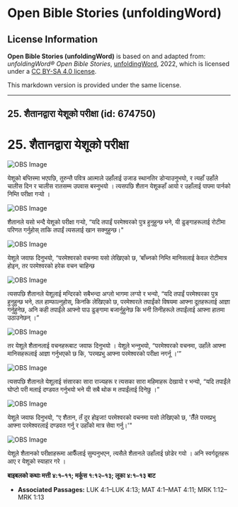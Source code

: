 # Open Bible Stories (unfoldingWord)

## License Information

**Open Bible Stories (unfoldingWord)** is based on and adapted from: _unfoldingWord® Open Bible Stories_, [unfoldingWord](https://unfoldingword.org/utw), 2022, which is licensed under a [CC BY-SA 4.0 license](https://creativecommons.org/licenses/by-sa/4.0/legalcode.en).

This markdown version is provided under the same license.



--------------------------------

## 25. शैतानद्वारा येशूको परीक्षा (id: 674750)

25\. शैतानद्वारा येशूको परीक्षा
===============================

![OBS Image](https://cdn.door43.org/obs/jpg/360px/obs-en-25-01.jpg)

येशूको बप्तिस्मा भएपछि, तुरुन्तै पवित्र आत्माले उहाँलाई उजाड स्थानतिर डोर्‍याउनुभयो, र त्यहाँ उहाँले चालीस दिन र चालीस रातसम्म उपवास बस्‍नुभयो । त्यसपछि शैतान येशूकहाँ आयो र उहाँलाई पापमा पार्नको निम्ति परीक्षा गर्‍यो ।

![OBS Image](https://cdn.door43.org/obs/jpg/360px/obs-en-25-02.jpg)

शैतानले यसो भन्दै येशूको परीक्षा गर्‍यो, “यदि तपाईं परमेश्‍वरको पुत्र हुनुहुन्छ भने, यी ढुङ्गाहरूलाई रोटीमा परिणत गर्नुहोस् ताकि तपाईं त्यसलाई खान सक्नुहुन्छ।"

![OBS Image](https://cdn.door43.org/obs/jpg/360px/obs-en-25-03.jpg)

येशूले जवाफ दिनुभयो, “परमेश्‍वरको वचनमा यसो लेखिएको छ, ’बाँच्‍नको निम्ति मानिसलाई केवल रोटीमात्र होइन, तर परमेश्‍वरको हरेक वचन चाहिन्छ

![OBS Image](https://cdn.door43.org/obs/jpg/360px/obs-en-25-04.jpg)

त्यसपछि शैतानले येशूलाई मन्दिरको सबैभन्दा अग्लो भागमा लग्यो र भन्यो, “यदि तपाईं परमेश्‍वरका पुत्र हुनुहुन्छ भने, तल हाम्फाल्नुहोस्, किनकि लेखिएको छ, परमेश्‍वरले तपाईंको विषयमा आफ्ना दूतहरूलाई आज्ञा गर्नुहुनेछ, अनि कही तपाईंले आफ्नो पाउ ढुङ्गामा बजार्नुहुनेछ कि भनी तिनीहरूले तपाईंलाई आफ्ना हातमा उठाउनेछन् ।”

![OBS Image](https://cdn.door43.org/obs/jpg/360px/obs-en-25-05.jpg)

तर येशूले शैतानलाई वचनहरूबाट जवाफ दिनुभयो । येशूले भन्‍नुभयो, “परमेश्‍वरको वचनमा, उहाँले आफ्ना मानिसहरूलाई आज्ञा गर्नुभएको छ कि, ‘परमप्रभु आफ्ना परमेश्‍वरको परीक्षा नगर्नू ।’”

![OBS Image](https://cdn.door43.org/obs/jpg/360px/obs-en-25-06.jpg)

त्यसपछि शैतानले येशूलाई संसारका सारा राज्यहरू र त्यसका सारा महिमाहरू देखायो र भन्यो, “यदि तपाईंले घोप्टो परी मलाई दण्डवत गर्नुभयो भने यी सबै थोक म तपाईंलाई दिनेछु ।”

![OBS Image](https://cdn.door43.org/obs/jpg/360px/obs-en-25-07.jpg)

येशूले जवाफ दिनुभयो, “ए शैतान, तँ दुर होइजा! परमेश्‍वरको वचनमा यसो लेखिएको छ, 'तैँले परमप्रभु आफ्‍ना परमेश्‍वरलाई दण्‍डवत गर्नु र उहाँको मात्र सेवा गर्नु।'"

![OBS Image](https://cdn.door43.org/obs/jpg/360px/obs-en-25-08.jpg)

येशूले शैतानको परीक्षाहरूमा आफैँलाई सुम्पनुभएन, त्यसैले शैतानले उहाँलाई छोडेर गयो । अनि स्वर्गदूतहरू आए र येशूको स्याहार गरे ।

**बाइबलको कथाः मत्ती ४:१–११; मर्कूस १:१२–१३; लूका ४:१–१३ बाट**

* **Associated Passages:** LUK 4:1–LUK 4:13; MAT 4:1–MAT 4:11; MRK 1:12–MRK 1:13


